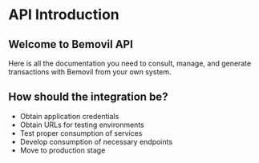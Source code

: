# API Introduction

## Welcome to Bemovil API

Here is all the documentation you need to consult, manage, and generate transactions with Bemovil from your own system.

## How should the integration be?

* Obtain application credentials
* Obtain URLs for testing environments
* Test proper consumption of services
* Develop consumption of necessary endpoints
* Move to production stage
